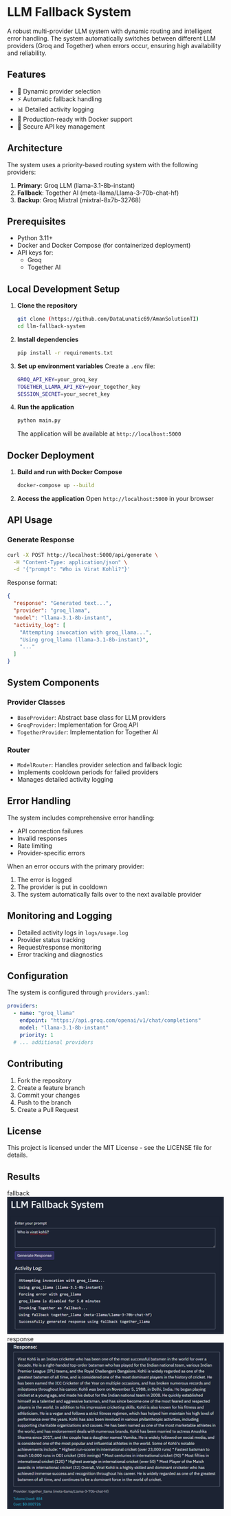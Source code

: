 
# LLM Fallback System

A robust multi-provider LLM system with dynamic routing and intelligent error handling. The system automatically switches between different LLM providers (Groq and Together) when errors occur, ensuring high availability and reliability.

## Features

- 🔄 Dynamic provider selection
- ⚡ Automatic fallback handling
- 📊 Detailed activity logging
- 🚀 Production-ready with Docker support
- 🔐 Secure API key management

## Architecture

The system uses a priority-based routing system with the following providers:

1. **Primary**: Groq LLM (llama-3.1-8b-instant)
2. **Fallback**: Together AI (meta-llama/Llama-3-70b-chat-hf)
3. **Backup**: Groq Mixtral (mixtral-8x7b-32768)

## Prerequisites

- Python 3.11+
- Docker and Docker Compose (for containerized deployment)
- API keys for:
  - Groq
  - Together AI

## Local Development Setup

1. **Clone the repository**
   ```bash
   git clone (https://github.com/DataLunatic69/AmanSolutionTI)
   cd llm-fallback-system
   ```

2. **Install dependencies**
   ```bash
   pip install -r requirements.txt
   ```

3. **Set up environment variables**
   Create a `.env` file:
   ```bash
   GROQ_API_KEY=your_groq_key
   TOGETHER_LLAMA_API_KEY=your_together_key
   SESSION_SECRET=your_secret_key
   ```

4. **Run the application**
   ```bash
   python main.py
   ```

   The application will be available at `http://localhost:5000`

## Docker Deployment

1. **Build and run with Docker Compose**
   ```bash
   docker-compose up --build
   ```

2. **Access the application**
   Open `http://localhost:5000` in your browser

## API Usage

### Generate Response
```bash
curl -X POST http://localhost:5000/api/generate \
  -H "Content-Type: application/json" \
  -d '{"prompt": "Who is Virat Kohli?"}'
```

Response format:
```json
{
  "response": "Generated text...",
  "provider": "groq_llama",
  "model": "llama-3.1-8b-instant",
  "activity_log": [
    "Attempting invocation with groq_llama...",
    "Using groq_llama (llama-3.1-8b-instant)",
    "..."
  ]
}
```

## System Components

### Provider Classes
- `BaseProvider`: Abstract base class for LLM providers
- `GroqProvider`: Implementation for Groq API
- `TogetherProvider`: Implementation for Together AI

### Router
- `ModelRouter`: Handles provider selection and fallback logic
- Implements cooldown periods for failed providers
- Manages detailed activity logging

## Error Handling

The system includes comprehensive error handling:
- API connection failures
- Invalid responses
- Rate limiting
- Provider-specific errors

When an error occurs with the primary provider:
1. The error is logged
2. The provider is put in cooldown
3. The system automatically fails over to the next available provider

## Monitoring and Logging

- Detailed activity logs in `logs/usage.log`
- Provider status tracking
- Request/response monitoring
- Error tracking and diagnostics

## Configuration

The system is configured through `providers.yaml`:
```yaml
providers:
  - name: "groq_llama"
    endpoint: "https://api.groq.com/openai/v1/chat/completions"
    model: "llama-3.1-8b-instant"
    priority: 1
  # ... additional providers
```

## Contributing

1. Fork the repository
2. Create a feature branch
3. Commit your changes
4. Push to the branch
5. Create a Pull Request

## License

This project is licensed under the MIT License - see the LICENSE file for details.
## Results
fallback
![Alt text](fallback.png)
response
![Alt text](response.png)



